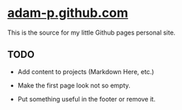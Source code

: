 # [adam-p.github.com](http://adam-p.github.com)

This is the source for my little Github pages personal site.

## TODO

* Add content to projects (Markdown Here, etc.)

* Make the first page look not so empty.

* Put something useful in the footer or remove it.
